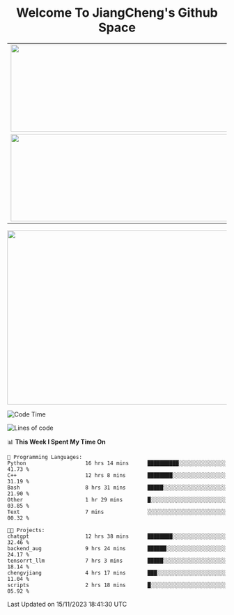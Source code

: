 <h1 align="center">Welcome To JiangCheng's Github Space</h1>

<table align="center" frame="void" rules="none" >
  <tr>
    <td>
      <div align="center"> <img height="200px" width="500px"  src="https://github-readme-stats.vercel.app/api?username=thisjiang&hide_title=true&hide_border=true&layout=compact&show_icons=trueline_height=21&text_color=000&icon_color=000&bg_color=0,ea6161,ffc64d,fffc4d,52fa5a&theme=graywhite" /> </div>
    </td>
    <td>
      <div align="center"> <img height="200px" width="500px" src="https://github-readme-stats.vercel.app/api/top-langs/?username=thisjiang&hide_title=true&hide_border=true&layout=compact&langs_count=6&text_color=000&icon_color=fff&bg_color=0,52fa5a,4dfcff,c64dff&theme=graywhite" /> </div>
    </td>
  </tr>
  <tr>
    <td>
      <div align="center"> <img height="200px" width="500px" src="https://github-readme-streak-stats.herokuapp.com/?user=thisjiang&hide_title=true&hide_border=true&layout=compact&langs_count=6" /> </div>
    </td>
    <td>
      <div align="center"> 
      <a href="https://github.com/" target="_blank"><img style="margin: 10px" src="https://profilinator.rishav.dev/skills-assets/git-scm-icon.svg" alt="Git" height="50" /></a>  
      <a href="https://www.linux.org/" target="_blank"><img style="margin: 10px" src="https://profilinator.rishav.dev/skills-assets/linux-original.svg" alt="Linux" height="50" /></a>  
      <a href="https://www.gnu.org/software/bash/" target="_blank"><img style="margin: 10px" src="https://profilinator.rishav.dev/skills-assets/gnu_bash-icon.svg" alt="Bash" height="50" /></a>  
      </div>
    </td>
  </tr>
</table>

<div align="center"> <img height="400px" width="1000px" src="https://github-readme-activity-graph.cyclic.app/graph?username=thisjiang&theme=react&hide_title=true&hide_border=true&layout=compact&langs_count=6" /> </div></td>

<!--START_SECTION:waka-->
![Code Time](http://img.shields.io/badge/Code%20Time-489%20hrs%204%20mins-blue)

![Lines of code](https://img.shields.io/badge/From%20Hello%20World%20I%27ve%20Written-693.7%20thousand%20lines%20of%20code-blue)

📊 **This Week I Spent My Time On** 

```text
💬 Programming Languages: 
Python                   16 hrs 14 mins      ██████████░░░░░░░░░░░░░░░   41.73 % 
C++                      12 hrs 8 mins       ████████░░░░░░░░░░░░░░░░░   31.19 % 
Bash                     8 hrs 31 mins       █████░░░░░░░░░░░░░░░░░░░░   21.90 % 
Other                    1 hr 29 mins        █░░░░░░░░░░░░░░░░░░░░░░░░   03.85 % 
Text                     7 mins              ░░░░░░░░░░░░░░░░░░░░░░░░░   00.32 % 

🐱‍💻 Projects: 
chatgpt                  12 hrs 38 mins      ████████░░░░░░░░░░░░░░░░░   32.46 % 
backend_aug              9 hrs 24 mins       ██████░░░░░░░░░░░░░░░░░░░   24.17 % 
tensorrt_llm             7 hrs 3 mins        █████░░░░░░░░░░░░░░░░░░░░   18.14 % 
chengvjiang              4 hrs 17 mins       ███░░░░░░░░░░░░░░░░░░░░░░   11.04 % 
scripts                  2 hrs 18 mins       █░░░░░░░░░░░░░░░░░░░░░░░░   05.92 % 
```


 Last Updated on 15/11/2023 18:41:30 UTC
<!--END_SECTION:waka-->
